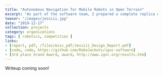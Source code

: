 ```yaml
---
title: "Autonomous Navigation for Mobile Robots in Open Terrain"
excerpt: "As part of the software team, I prepared a complete replica of competition in simulation to enable RoboJackets' Intelligent Ground Vehicle Competition robots to be tested realistically. I also coded motor control firmware and path planning algorithms to enable more accurate robot motion. Later, as project manager, I supervised the software, electrical and mechanical teams' progress."
teaser: "/images/jessiii.jpg"
date: "2019-12-17"
collection: projects
category: organizations
tags: [ robotics, competition ]
links:
- [report, pdf, /files/misc_pdf/Jessiii_Design_Report.pdf]
- [code, code, https://github.com/RoboJackets/igvc-software]
- [3rd place Grand Award, award, http://www.igvc.org/results.htm]
---
```


Writeup coming soon!
